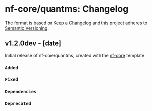 # nf-core/quantms: Changelog

The format is based on [Keep a Changelog](https://keepachangelog.com/en/1.0.0/)
and this project adheres to [Semantic Versioning](https://semver.org/spec/v2.0.0.html).

## v1.2.0dev - [date]

Initial release of nf-core/quantms, created with the [nf-core](https://nf-co.re/) template.

### `Added`

### `Fixed`

### `Dependencies`

### `Deprecated`
